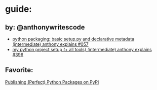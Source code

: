 # guide:
## by: @anthonywritescode
- [python packaging: basic setup.py and declarative metadata (intermediate) anthony explains #057](https://youtu.be/GaWs-LenLYE)
- [my python project setup (+ all tools) (intermediate) anthony explains #396](https://youtu.be/q8DkatMZvUs)

## Favorite:
[Publishing (Perfect) Python Packages on PyPi](https://youtu.be/GIF3LaRqgXo)
